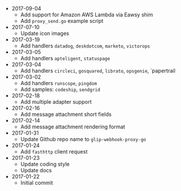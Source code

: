 - 2017-09-04
  - Add support for Amazon AWS Lambda via Eawsy shim
  - Add `proxy_send.go` example script
- 2017-07-10
  - Update icon images
- 2017-03-19
  - Add handlers `datadog`, `deskdotcom`, `marketo`, `victorops`
- 2017-03-05
  - Add handlers `apteligent`, `statuspage`
- 2017-03-04
  - Add handlers `circleci`, `gosquared`, `librato`, `opsgenie`, `papertrail
- 2017-03-02
  - Add handlers `runscope`, `pingdom`
  - Add samples: `codeship`, `sendgrid`
- 2017-02-18
  - Add multiple adapter support
- 2017-02-16
  - Add message attachment short fields
- 2017-02-14
  - Add message attachment rendering format
- 2017-01-31
  - Update Github repo name to `glip-webhook-proxy-go`
- 2017-01-24
  - Add `fasthttp` client request
- 2017-01-23
  - Update coding style
  - Update docs
- 2017-01-22
  - Initial commit